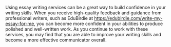 Using essay writing services can be a great way to build confidence in your writing skills. When you receive high-quality feedback and guidance from professional writers, such as EduBirdie at https://edubirdie.com/write-my-essay-for-me, you can become more confident in your abilities to produce polished and well-written work. As you continue to work with these services, you may find that you are able to improve your writing skills and become a more effective communicator overall.